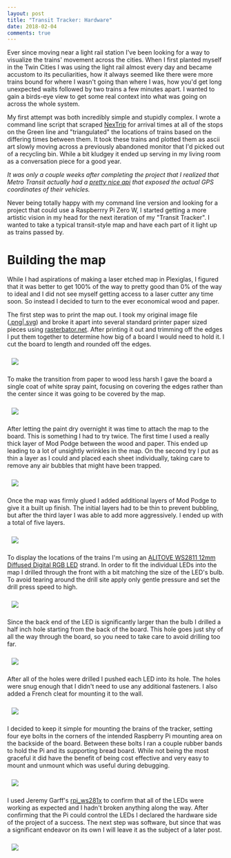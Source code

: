 ```yaml
---
layout: post
title: "Transit Tracker: Hardware"
date: 2018-02-04
comments: true
---
```

Ever since moving near a light rail station I've been looking for a way to visualize the trains' movement across the cities. When I first planted myself in the Twin Cities I was using the light rail almost every day and became accustom to its peculiarities, how it always seemed like there were more trains bound for where I wasn't going than where I was, how you'd get long unexpected waits followed by two trains a few minutes apart. I wanted to gain a birds-eye view to get some real context into what was going on across the whole system.

My first attempt was both incredibly simple and stupidly complex. I wrote a command line script that scraped [NexTrip](https://www.metrotransit.org/nextrip) for arrival times at all of the stops on the Green line and "triangulated" the locations of trains based on the differing times between them. It took these trains and plotted them as ascii art slowly moving across a previously abandoned monitor that I'd picked out of a recycling bin. While a bit kludgey it ended up serving in my living room as a conversation piece for a good year.

_It was only a couple weeks after completing the project that I realized that Metro Transit actually had a [pretty nice api](http://svc.metrotransit.org/) that exposed the actual GPS coordinates of their vehicles._

Never being totally happy with my command line version and looking for a project that could use a Raspberrry Pi Zero W, I started getting a more artistic vision in my head for the next iteration of my "Transit Tracker". I wanted to take a typical transit-style map and have each part of it light up as trains passed by.

# Building the map #
While I had aspirations of making a laser etched map in Plexiglas, I figured that it was better to get 100% of the way to pretty good than 0% of the way to ideal and I did not see myself getting access to a laser cutter any time soon. So instead I decided to turn to the ever economical wood and paper.

The first step was to print the map out. I took my original image file ([.png](/assets/tracker/light_rail_logo_free.png)\|[.svg](/assets/tracker/light_rail_logo_free.svg)) and broke it apart into several standard printer paper sized pieces using [rasterbator.net](https://rasterbator.net/). After printing it out and trimming off the edges I put them together to determine how big of a board I would need to hold it. I cut the board to length and rounded off the edges.

<img style="padding: 10px" src="{{ site.url }}/assets/tracker/painted_wood.jpg"/>

To make the transition from paper to wood less harsh I gave the board a single coat of white spray paint, focusing on covering the edges rather than the center since it was going to be covered by the map.

<img style="padding: 10px" src="{{ site.url }}/assets/tracker/base_layer.jpg"/>

After letting the paint dry overnight it was time to attach the map to the board. This is something I had to try twice. The first time I used a really thick layer of Mod Podge between the wood and paper. This ended up leading to a lot of unsightly wrinkles in the map. On the second try I put as thin a layer as I could and placed each sheet individually, taking care to remove any air bubbles that might have been trapped.

<img style="padding: 10px" src="{{ site.url }}/assets/tracker/sticking_the_map.jpg"/>

Once the map was firmly glued I added additional layers of Mod Podge to give it a built up finish. The initial layers had to be thin to prevent bubbling, but after the third layer I was able to add more aggressively. I ended up with a total of five layers.

<img style="padding: 10px" src="{{ site.url }}/assets/tracker/final_layer.jpg"/>

To display the locations of the trains I'm using an [ALITOVE WS2811 12mm Diffused Digital RGB LED](https://www.amazon.com/gp/product/B01AG923GI/ref=oh_aui_detailpage_o09_s00?ie=UTF8&psc=1) strand. In order to fit the individual LEDs into the map I drilled through the front with a bit matching the size of the LED's bulb. To avoid tearing around the drill site apply only gentle pressure and set the drill press speed to high.

<img style="padding: 10px" src="{{ site.url }}/assets/tracker/drill_front.jpg"/>

Since the back end of the LED is significantly larger than the bulb I drilled a half inch hole starting from the back of the board. This hole goes just shy of all the way through the board, so you need to take care to avoid drilling too far.

<img style="padding: 10px" src="{{ site.url }}/assets/tracker/drill_back.jpg"/>

After all of the holes were drilled I pushed each LED into its hole. The holes were snug enough that I didn't need to use any additional fasteners. I also added a French cleat for mounting it to the wall.

<img style="padding: 10px" src="{{ site.url }}/assets/tracker/plugged_leds.jpg"/>

I decided to keep it simple for mounting the brains of the tracker, setting four eye bolts in the corners of the intended Raspberry Pi mounting area on the backside of the board. Between these bolts I ran a couple rubber bands to hold the Pi and its supporting bread board. While not being the most graceful it did have the benefit of being cost effective and very easy to mount and unmount which was useful during debugging.

<img style="padding: 10px" src="{{ site.url }}/assets/tracker/mounted_pi_zero.jpg"/>

I used Jeremy Garff's [rpi_ws281x](https://github.com/jgarff/rpi_ws281x) to confirm that all of the LEDs were working as expected and I hadn't broken anything along the way. After confirming that the Pi could control the LEDs I declared the hardware side of the project of a success. The next step was software, but since that was a significant endeavor on its own I will leave it as the subject of a later post.

<img style="padding: 10px" src="{{ site.url }}/assets/tracker/finished_lights.jpg"/>
